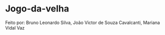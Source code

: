 # Jogo-da-velha
Feito por: Bruno Leonardo Silva, João Victor de Souza Cavalcanti, Mariana Vidal Vaz
